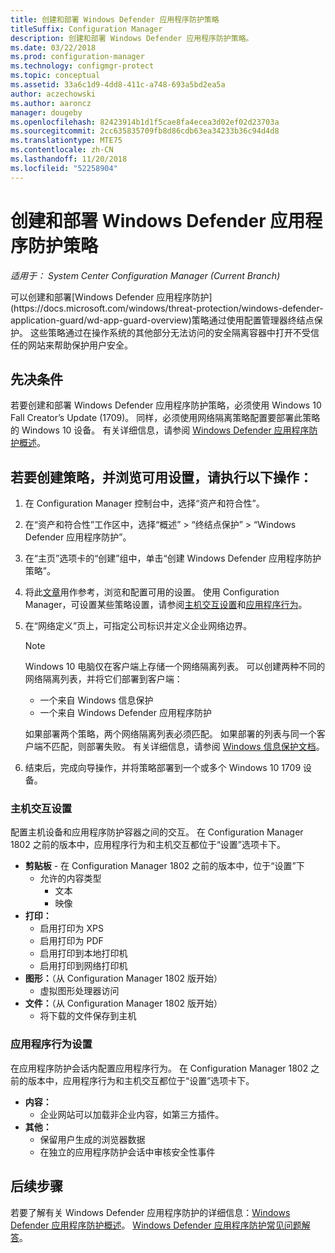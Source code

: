 ```yaml
---
title: 创建和部署 Windows Defender 应用程序防护策略
titleSuffix: Configuration Manager
description: 创建和部署 Windows Defender 应用程序防护策略。
ms.date: 03/22/2018
ms.prod: configuration-manager
ms.technology: configmgr-protect
ms.topic: conceptual
ms.assetid: 33a6c1d9-4dd8-411c-a748-693a5bd2ea5a
author: aczechowski
ms.author: aaroncz
manager: dougeby
ms.openlocfilehash: 82423914b1d1f5cae8fa4ecea3d02ef02d23703a
ms.sourcegitcommit: 2cc635835709fb8d86cdb63ea34233b36c94d4d8
ms.translationtype: MTE75
ms.contentlocale: zh-CN
ms.lasthandoff: 11/20/2018
ms.locfileid: "52258904"
---
```

# <a name="create-and-deploy-windows-defender-application-guard-policy"></a>创建和部署 Windows Defender 应用程序防护策略 
*适用于： System Center Configuration Manager (Current Branch)* 
 <!-- 1351960 -->可以创建和部署[Windows Defender 应用程序防护](https://docs.microsoft.com/windows/threat-protection/windows-defender-application-guard/wd-app-guard-overview)策略通过使用配置管理器终结点保护。 这些策略通过在操作系统的其他部分无法访问的安全隔离容器中打开不受信任的网站来帮助保护用户安全。

## <a name="prerequisites"></a>先决条件

若要创建和部署 Windows Defender 应用程序防护策略，必须使用 Windows 10 Fall Creator’s Update (1709)。 同样，必须使用网络隔离策略配置要部署此策略的 Windows 10 设备。 有关详细信息，请参阅 [Windows Defender 应用程序防护概述](https://docs.microsoft.com/windows/threat-protection/windows-defender-application-guard/wd-app-guard-overview)。 


## <a name="create-a-policy-and-to-browse-the-available-settings"></a>若要创建策略，并浏览可用设置，请执行以下操作：

1. 在 Configuration Manager 控制台中，选择“资产和符合性”。
2. 在“资产和符合性”工作区中，选择“概述” > “终结点保护” > “Windows Defender 应用程序防护”。
3. 在“主页”选项卡的“创建”组中，单击“创建 Windows Defender 应用程序防护策略”。
4. 将此[文章](https://docs.microsoft.com/windows/security/threat-protection/windows-defender-application-guard/configure-wd-app-guard)用作参考，浏览和配置可用的设置。 使用 Configuration Manager，可设置某些策略设置，请参阅[主机交互设置](#BKMK_HIS)和[应用程序行为](#BKMK_AppB)。
5. 在“网络定义”页上，可指定公司标识并定义企业网络边界。

    > [!NOTE]
    > Windows 10 电脑仅在客户端上存储一个网络隔离列表。 可以创建两种不同的网络隔离列表，并将它们部署到客户端：
    >
    >  - 一个来自 Windows 信息保护
    >  - 一个来自 Windows Defender 应用程序防护
    >
    > 如果部署两个策略，两个网络隔离列表必须匹配。 如果部署的列表与同一个客户端不匹配，则部署失败。 有关详细信息，请参阅 [Windows 信息保护文档](https://docs.microsoft.com/windows/threat-protection/windows-information-protection/create-wip-policy-using-sccm)。
    > 
    > 

6. 结束后，完成向导操作，并将策略部署到一个或多个 Windows 10 1709 设备。

### <a name="bkmk_HIS"></a> 主机交互设置
配置主机设备和应用程序防护容器之间的交互。 在 Configuration Manager 1802 之前的版本中，应用程序行为和主机交互都位于“设置”选项卡下。

- **剪贴板** - 在 Configuration Manager 1802 之前的版本中，位于“设置”下
    - 允许的内容类型
        - 文本
        - 映像
- **打印：**
    - 启用打印为 XPS
    - 启用打印为 PDF
    - 启用打印到本地打印机
    - 启用打印到网络打印机
- **图形：**（从 Configuration Manager 1802 版开始）
    - 虚拟图形处理器访问
- **文件：**（从 Configuration Manager 1802 版开始）
    - 将下载的文件保存到主机

### <a name="bkmk_ABS"></a> 应用程序行为设置
在应用程序防护会话内配置应用程序行为。 在 Configuration Manager 1802 之前的版本中，应用程序行为和主机交互都位于“设置”选项卡下。

- **内容：**
   - 企业网站可以加载非企业内容，如第三方插件。
- **其他：**
    - 保留用户生成的浏览器数据
    - 在独立的应用程序防护会话中审核安全性事件



## <a name="next-steps"></a>后续步骤
若要了解有关 Windows Defender 应用程序防护的详细信息：[Windows Defender 应用程序防护概述](https://docs.microsoft.com/windows/security/threat-protection/windows-defender-application-guard/wd-app-guard-overview)。
[Windows Defender 应用程序防护常见问题解答](https://docs.microsoft.com/windows/security/threat-protection/windows-defender-application-guard/faq-wd-app-guard)。
